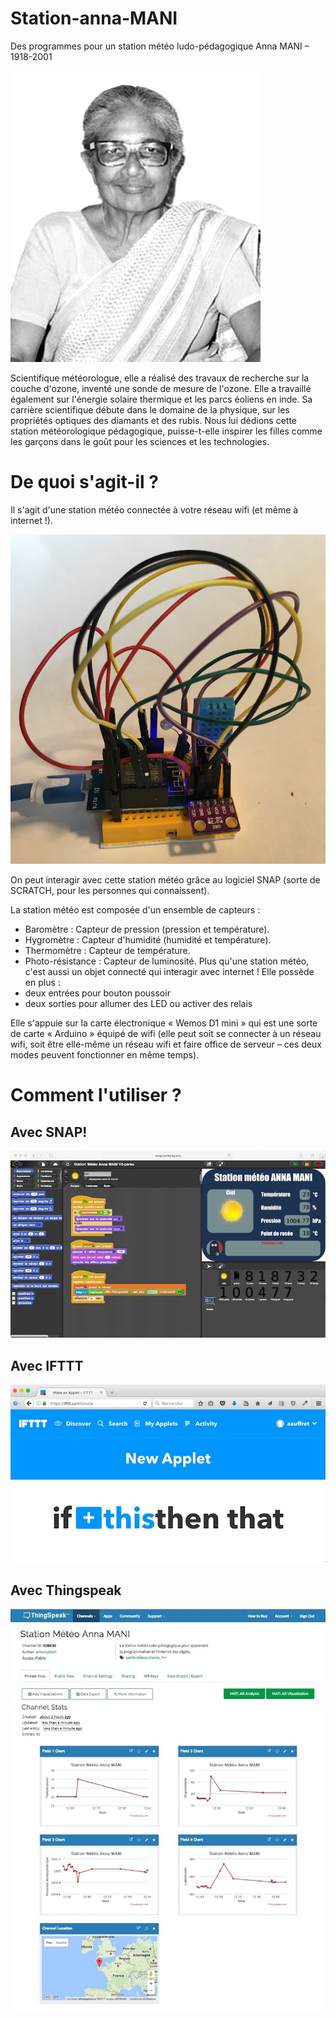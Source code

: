 # Station-anna-MANI
Des programmes pour un station météo ludo-pédagogique
Anna MANI – 1918-2001

![Photo de Anna MANI](/images/Anna_Mani.jpg)

Scientifique météorologue, elle a réalisé des travaux de recherche sur la couche d'ozone, inventé une sonde de mesure de l'ozone. Elle a travaillé également sur l'énergie solaire thermique et les parcs éoliens en inde. Sa carrière scientifique débute dans le domaine de la physique, sur les propriétés optiques des diamants et des rubis.
Nous lui dédions cette station météorologique pédagogique, puisse-t-elle inspirer les filles comme les garçons dans le goût pour les sciences et les technologies.

# De quoi s'agit-il ?
Il s'agit d'une station météo connectée à votre réseau wifi (et même à internet !).

![Photo de la station météo Anna MANI](/images/station-totale2.JPG)

On peut interagir avec cette station météo grâce au logiciel SNAP (sorte de SCRATCH, pour les personnes qui connaissent).

La station météo est composée d'un ensemble de capteurs :
* Baromètre : Capteur de pression (pression et température).
* Hygromètre : Capteur d'humidité (humidité et température).
* Thermomètre : Capteur de température.
* Photo-résistance : Capteur de luminosité.
Plus qu'une station météo, c'est aussi un objet connecté qui interagir avec internet !
Elle possède en plus :
* deux entrées pour bouton poussoir
* deux sorties pour allumer des LED ou activer des relais

Elle s'appuie sur la carte électronique « Wemos D1 mini » qui est une sorte de carte « Arduino » équipé de wifi (elle peut soit se connecter à un réseau wifi, soit être elle-même un réseau wifi et faire office de serveur – ces deux modes peuvent fonctionner en même temps).

# Comment l'utiliser ?
## Avec SNAP!
![Capture d'écran de SNAP! avec le programme de la station météo](images/SNAP-Anna-mani.jpeg)

## Avec IFTTT
![Capture d'écran de création d'un "IFTTT"](images/IFTTT-create.jpeg)

## Avec Thingspeak
![capture d'écran d'une page de Thingspeak](/images/Thingspeak.jpeg)
